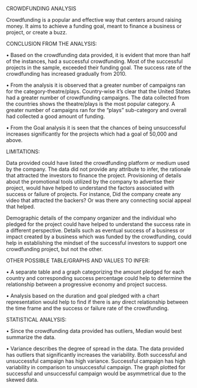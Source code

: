 CROWDFUNDING ANALYSIS

Crowdfunding is a popular and effective way that centers around raising money. It aims to achieve a funding goal, meant to finance a business or project, or create a buzz.

CONCLUSION FROM THE ANALYSIS:

•	Based on the crowdfunding data provided, it is evident that more than half of the instances, had a successful crowdfunding. Most of the successful projects in the sample, exceeded their funding goal. The success rate of the crowdfunding has increased gradually from 2010.

•	From the analysis it is observed that a greater number of campaigns ran for the category-theatre/plays. Country-wise it’s clear that the United States had a greater number of crowdfunding campaigns. The data collected from the countries shows the theatre/plays is the most popular category. A greater number of campaigns ran for the “plays” sub-category and overall had collected a good amount of funding.

•	From the Goal analysis it is seen that the chances of being unsuccessful increases significantly for the projects which had a goal of 50,000 and above.

LIMITATIONS:

Data provided could have listed the crowdfunding platform or medium used by the company. The data did not provide any attribute to infer, the rationale that attracted the investors to finance the project. Provisioning of details about the promotional tools utilized by the company to advertise their project, would have helped to understand the factors associated with success or failure of projects. For instance, Did the company create any video that attracted the backers? Or was there any connecting social appeal that helped.

Demographic details of the company organizer and the individual who pledged for the project could have helped to understand the success rate in a different perspective. Details such as eventual success of a business or impact created by a business which was funded by the crowdfunding, could help in establishing the mindset of the successful investors to support one crowdfunding project, but not the other.

OTHER POSSIBLE TABLE/GRAPHS AND VALUES TO INFER:

•	A separate table and a graph categorizing the amount pledged for each country and corresponding success percentage could help to determine the relationship between a progressive economy and project success.

•	Analysis based on the duration and goal pledged with a chart representation would help to find if there is any direct relationship between the time frame and the success or failure rate of the crowdfunding.

STATISTICAL ANALYSIS:

•	Since the crowdfunding data provided has outliers, Median would best summarize the data.

•	Variance describes the degree of spread in the data. The data provided has outliers that significantly increases the variability. Both successful and unsuccessful campaign has high variance. Successful campaign has high variability in comparison to unsuccessful campaign. The graph plotted for successful and unsuccessful campaign would be asymmetrical due to the skewed data.
